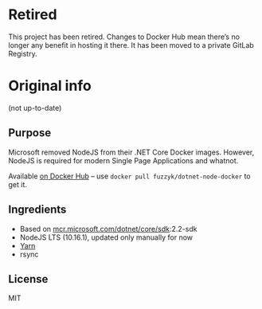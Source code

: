 # Retired

This project has been retired. Changes to Docker Hub mean there’s no longer any benefit in hosting it there. It has been moved to a private GitLab Registry.

# Original info

(not up-to-date)

## Purpose

Microsoft removed NodeJS from their .NET Core Docker images. However, NodeJS is required for modern Single Page Applications and whatnot.

Available [on Docker Hub](https://hub.docker.com/r/fuzzyk/dotnet-node-docker/) – use `docker pull fuzzyk/dotnet-node-docker` to get it.

## Ingredients

* Based on [mcr.microsoft.com/dotnet/core/sdk](https://hub.docker.com/_/microsoft-dotnet-core-sdk):2.2-sdk
* NodeJS LTS (10.16.1), updated only manually for now
* [Yarn](https://yarnpkg.com)
* rsync

## License

MIT
